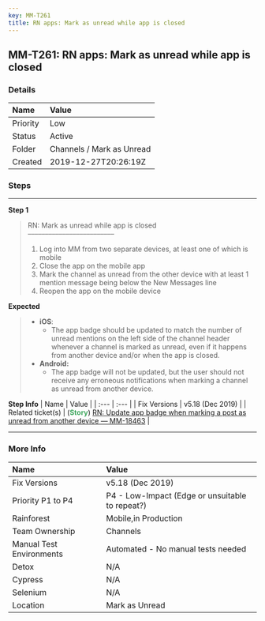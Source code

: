 ```yaml
---
key: MM-T261
title: RN apps: Mark as unread while app is closed
---
```


## MM-T261: RN apps: Mark as unread while app is closed

### Details

| Name     | Value                     |
| :------- | :------------------------ |
| Priority | Low                       |
| Status   | Active                    |
| Folder   | Channels / Mark as Unread |
| Created  | 2019-12-27T20:26:19Z      |

### Steps

<hr/>

**Step 1**

> <article>RN: Mark as unread while app is closed<br />–––––––––––––––––––––––––<ol><li>Log into MM from two separate devices, at least one of which is mobile</li><li>Close the app on the mobile app</li><li>Mark the channel as unread from the other device with at least 1 mention message being below the New Messages line</li><li>Reopen the app on the mobile device</li></ol></article>

**Expected**

> <article><ul><li><strong>iOS</strong>:<ul><li>The app badge should be updated to match the number of unread mentions on the left side of the channel header whenever a channel is marked as unread, even if it happens from another device and/or when the app is closed.</li></ul></li><li><strong>Android:</strong><ul><li>The app badge will not be updated, but the user should not receive any erroneous notifications when marking a channel as unread from another device.</li></ul></li></ul></article>

**Step Info**
| Name | Value |
| :--- | :--- |
| Fix Versions | v5.18 (Dec 2019) |
| Related ticket(s) | (<strong><span style="color:rgb(65, 168, 95)">Story</span></strong>) <a href="https://mattermost.atlassian.net/browse/MM-18463">RN: Update app badge when marking a post as unread from another device — MM-18463</a> |

<hr/>

### More Info

| Name                     | Value                                           |
| :----------------------- | :---------------------------------------------- |
| Fix Versions             | v5.18 (Dec 2019)                                |
| Priority P1 to P4        | P4 - Low-Impact (Edge or unsuitable to repeat?) |
| Rainforest               | Mobile,in Production                            |
| Team Ownership           | Channels                                        |
| Manual Test Environments | Automated - No manual tests needed              |
| Detox                    | N/A                                             |
| Cypress                  | N/A                                             |
| Selenium                 | N/A                                             |
| Location                 | Mark as Unread                                  |
